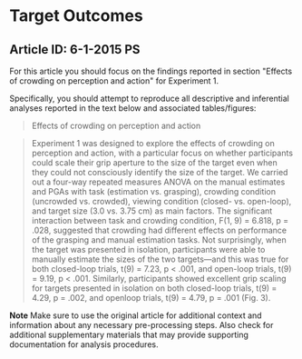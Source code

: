 # Target Outcomes
## Article ID: 6-1-2015 PS

For this article you should focus on the findings reported in section "Effects of crowding on perception and
action" for Experiment 1.

Specifically, you should attempt to reproduce all descriptive and inferential analyses reported in the text below and associated tables/figures:

> Effects of crowding on perception and action

> Experiment 1 was designed to explore the effects of
crowding on perception and action, with a particular focus on whether participants could scale their grip aperture
to the size of the target even when they could not
consciously identify the size of the target. We carried out
a four-way repeated measures ANOVA on the manual
estimates and PGAs with task (estimation vs. grasping),
crowding condition (uncrowded vs. crowded), viewing
condition (closed- vs. open-loop), and target size (3.0 vs.
3.75 cm) as main factors. The significant interaction
between task and crowding condition, F(1, 9) = 6.818,
p = .028, suggested that crowding had different effects on
performance of the grasping and manual estimation
tasks. Not surprisingly, when the target was presented in
isolation, participants were able to manually estimate the
sizes of the two targets—and this was true for both
closed-loop trials, t(9) = 7.23, p < .001, and open-loop
trials, t(9) = 9.19, p < .001. Similarly, participants showed
excellent grip scaling for targets presented in isolation on both closed-loop trials, t(9) = 4.29, p = .002, and openloop trials, t(9) = 4.79, p = .001 (Fig. 3).

**Note**
Make sure to use the original article for additional context and information about any necessary pre-processing steps. Also check for additional supplementary materials that may provide supporting documentation for analysis procedures.
